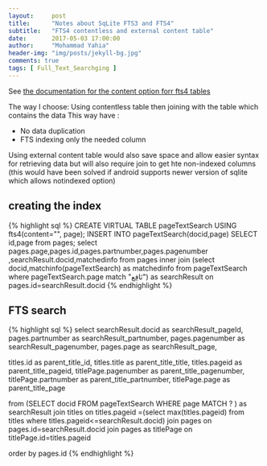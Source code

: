 ```yaml
---
layout:     post
title:      "Notes about SqLite FTS3 and FTS4"
subtitle:   "FTS4 contentless and external content table"
date:       2017-05-03 17:00:00
author:     "Mohammad Yahia"
header-img: "img/posts/jekyll-bg.jpg"
comments: true
tags: [ Full_Text_Searchging ]
---
```

See [the documentation for the content option forr fts4 tables](https://www.sqlite.org/fts3.html#*fts4content)

The way I choose:
Using contentless table then joining with the table which contains the data
This way have :
- No data duplication
- FTS indexing only the needed column

Using external content table would also save space and allow easier syntax for retrieving data but will also require join to get hte non-indexed columns (this would have been solved if android supports newer version of sqlite which allows notindexed option)

## creating the index
{% highlight sql %}
CREATE VIRTUAL TABLE pageTextSearch USING fts4(content="", page);
INSERT INTO pageTextSearch(docid,page) SELECT id,page from pages;
select pages.page,pages.id,pages.partnumber,pages.pagenumber ,searchResult.docid,matchedinfo
from pages
inner join
(select docid,matchinfo(pageTextSearch) as matchedinfo from pageTextSearch where pageTextSearch.page match "نَافِع") as searchResult
on pages.id=searchResult.docid
{% endhighlight %}

## FTS search
{% highlight sql %}
select
searchResult.docid as searchResult_pageId,
pages.partnumber as searchResult_partnumber,
pages.pagenumber as searchResult_pagenumber,
pages.page as searchResult_page,

titles.id as parent_title_id,
titles.title as parent_title_title,
titles.pageid  as parent_title_pageid,
titlePage.pagenumber as parent_title_pagenumber,
titlePage.partnumber as parent_title_partnumber,
titlePage.page as parent_title_page

from
(SELECT docid FROM pageTextSearch WHERE page MATCH ?
)
as searchResult
join
titles
on
titles.pageid =(select max(titles.pageid) from titles where titles.pageid<=searchResult.docid)
join
pages
on
pages.id=searchResult.docid
join
pages as titlePage
on
titlePage.id=titles.pageid

order by pages.id
{% endhighlight %}
